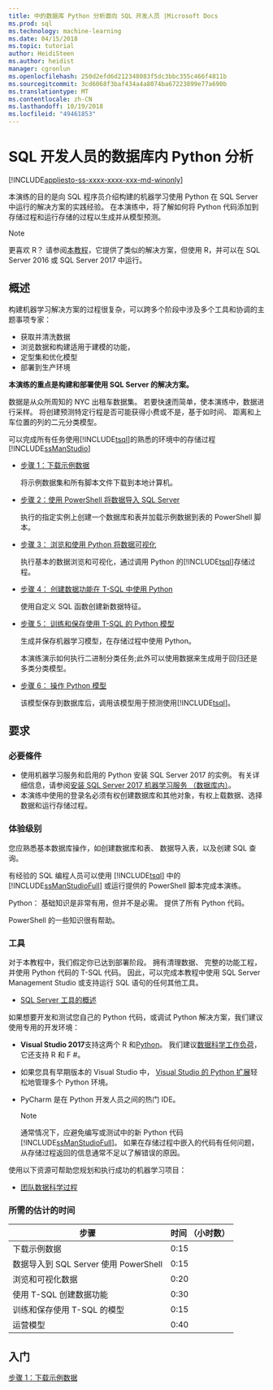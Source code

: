 ```yaml
---
title: 中的数据库 Python 分析面向 SQL 开发人员 |Microsoft Docs
ms.prod: sql
ms.technology: machine-learning
ms.date: 04/15/2018
ms.topic: tutorial
author: HeidiSteen
ms.author: heidist
manager: cgronlun
ms.openlocfilehash: 250d2efd6d212348083f5dc3bbc355c466f4811b
ms.sourcegitcommit: 3cd6068f3baf434a4a8074ba67223899e77a690b
ms.translationtype: MT
ms.contentlocale: zh-CN
ms.lasthandoff: 10/19/2018
ms.locfileid: "49461853"
---
```

# <a name="in-database-python-analytics-for-sql-developers"></a>SQL 开发人员的数据库内 Python 分析
[!INCLUDE[appliesto-ss-xxxx-xxxx-xxx-md-winonly](../../includes/appliesto-ss-xxxx-xxxx-xxx-md-winonly.md)]

本演练的目的是向 SQL 程序员介绍构建的机器学习使用 Python 在 SQL Server 中运行的解决方案的实践经验。 在本演练中，将了解如何将 Python 代码添加到存储过程和运行存储的过程以生成并从模型预测。

> [!NOTE]
> 更喜欢 R？ 请参阅[本教程](sqldev-in-database-r-for-sql-developers.md)，它提供了类似的解决方案，但使用 R，并可以在 SQL Server 2016 或 SQL Server 2017 中运行。

## <a name="overview"></a>概述

构建机器学习解决方案的过程很复杂，可以跨多个阶段中涉及多个工具和协调的主题事项专家：

+ 获取并清洗数据
+ 浏览数据和构建适用于建模的功能，
+ 定型集和优化模型
+ 部署到生产环境

**本演练的重点是构建和部署使用 SQL Server 的解决方案。**

数据是从众所周知的 NYC 出租车数据集。 若要快速而简单，使本演练中，数据进行采样。 将创建预测特定行程是否可能获得小费或不是，基于如时间、 距离和上车位置的列的二元分类模型。

可以完成所有任务使用[!INCLUDE[tsql](../../includes/tsql-md.md)]的熟悉的环境中的存储过程 [!INCLUDE[ssManStudio](../../includes/ssmanstudio-md.md)]

- [步骤 1：下载示例数据](demo-data-nyctaxi-in-sql.md)

    将示例数据集和所有脚本文件下载到本地计算机。

- [步骤 2：使用 PowerShell 将数据导入 SQL Server](sqldev-py2-import-data-to-sql-server-using-powershell.md)

    执行的指定实例上创建一个数据库和表并加载示例数据到表的 PowerShell 脚本。

- [步骤 3： 浏览和使用 Python 将数据可视化](sqldev-py3-explore-and-visualize-the-data.md)

    执行基本的数据浏览和可视化，通过调用 Python 的[!INCLUDE[tsql](../../includes/tsql-md.md)]存储过程。

- [步骤 4： 创建数据功能在 T-SQL 中使用 Python](sqldev-py5-train-and-save-a-model-using-t-sql.md)

    使用自定义 SQL 函数创建新数据特征。
  
- [步骤 5： 训练和保存使用 T-SQL 的 Python 模型](sqldev-py5-train-and-save-a-model-using-t-sql.md)

    生成并保存机器学习模型，在存储过程中使用 Python。
  
    本演练演示如何执行二进制分类任务;此外可以使用数据来生成用于回归还是多类分类模型。

  
-  [步骤 6： 操作 Python 模型](sqldev-py6-operationalize-the-model.md)

    该模型保存到数据库后，调用该模型用于预测使用[!INCLUDE[tsql](../../includes/tsql-md.md)]。

## <a name="requirements"></a>要求

### <a name="prerequisites"></a>必要條件

+ 使用机器学习服务和启用的 Python 安装 SQL Server 2017 的实例。 有关详细信息，请参阅[安装 SQL Server 2017 机器学习服务 （数据库内）](../install/sql-machine-learning-services-windows-install.md)。
+ 本演练中使用的登录名必须有权创建数据库和其他对象，有权上载数据、选择数据和运行存储过程。

### <a name="experience-level"></a>体验级别

您应熟悉基本数据库操作，如创建数据库和表、 数据导入表，以及创建 SQL 查询。

有经验的 SQL 编程人员可以使用 [!INCLUDE[tsql](../../includes/tsql-md.md)] 中的 [!INCLUDE[ssManStudioFull](../../includes/ssmanstudiofull-md.md)] 或运行提供的 PowerShell 脚本完成本演练。

Python： 基础知识是非常有用，但并不是必需。 提供了所有 Python 代码。

PowerShell 的一些知识很有帮助。

### <a name="tools"></a>工具

对于本教程中，我们假定你已达到部署阶段。 拥有清理数据、 完整的功能工程，并使用 Python 代码的 T-SQL 代码。 因此，可以完成本教程中使用 SQL Server Management Studio 或支持运行 SQL 语句的任何其他工具。

+ [SQL Server 工具的概述](https://docs.microsoft.com/sql/tools/overview-sql-tools) 

如果想要开发和测试您自己的 Python 代码，或调试 Python 解决方案，我们建议使用专用的开发环境：

+ **Visual Studio 2017**支持这两个 R 和[Python](https://blogs.msdn.microsoft.com/visualstudio/2017/05/12/a-lap-around-python-in-visual-studio-2017/)。 我们建议[数据科学工作负荷](https://blogs.msdn.microsoft.com/visualstudio/2016/11/18/data-science-workloads-in-visual-studio-2017-rc/)，它还支持 R 和 F #。
+ 如果您具有早期版本的 Visual Studio 中， [Visual Studio 的 Python 扩展](https://docs.microsoft.com/visualstudio/python/python-in-visual-studio)轻松地管理多个 Python 环境。
+ PyCharm 是在 Python 开发人员之间的热门 IDE。

    > [!NOTE]
    > 通常情况下，应避免编写或测试中的新 Python 代码[!INCLUDE[ssManStudioFull](../../includes/ssmanstudiofull-md.md)]。 如果在存储过程中嵌入的代码有任何问题，从存储过程返回的信息通常不足以了解错误的原因。

使用以下资源可帮助您规划和执行成功的机器学习项目：

+ [团队数据科学过程](https://docs.microsoft.com/azure/machine-learning/team-data-science-process/overview)

### <a name="estimated-time-required"></a>所需的估计的时间

|步骤| 时间 （小时数）|
|----|----|
|下载示例数据| 0:15|
|数据导入到 SQL Server 使用 PowerShell|0:15|
|浏览和可视化数据|0:20|
|使用 T-SQL 创建数据功能|0:30|
|训练和保存使用 T-SQL 的模型|0:15|
|运营模型|0:40|

## <a name="get-started"></a>入门

  [步骤 1：下载示例数据](demo-data-nyctaxi-in-sql.md)
